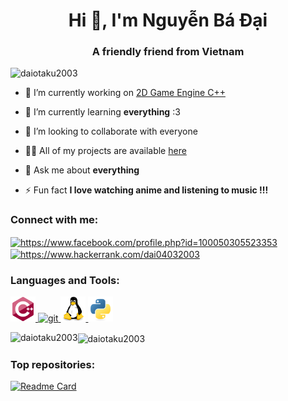 <h1 align="center">Hi 👋, I'm Nguyễn Bá Đại</h1>
<h3 align="center">A friendly friend from Vietnam</h3>

<p align="left"> <img src="https://komarev.com/ghpvc/?username=daiotaku2003&label=Profile%20views&color=0e75b6&style=flat" alt="daiotaku2003" /> </p>

- 🔭 I’m currently working on [2D Game Engine C++](https://github.com/DAIOTAKU2003/No-Name)

- 🌱 I’m currently learning **everything** :3

- 👯 I’m looking to collaborate with everyone

- 👨‍💻 All of my projects are available [here](https://github.com/DAIOTAKU2003?tab=repositories)

- 💬 Ask me about **everything**

- ⚡ Fun fact **I love watching anime and listening to music !!!**

<h3 align="left">Connect with me:</h3>
<p align="left">
<a href="https://fb.com/https://www.facebook.com/profile.php?id=100050305523353" target="blank"><img align="center" src="https://raw.githubusercontent.com/rahuldkjain/github-profile-readme-generator/master/src/images/icons/Social/facebook.svg" alt="https://www.facebook.com/profile.php?id=100050305523353" height="30" width="40" /></a>
<a href="https://www.hackerrank.com/https://www.hackerrank.com/dai04032003" target="blank"><img align="center" src="https://raw.githubusercontent.com/rahuldkjain/github-profile-readme-generator/master/src/images/icons/Social/hackerrank.svg" alt="https://www.hackerrank.com/dai04032003" height="30" width="40" /></a>
</p>

<h3 align="left">Languages and Tools:</h3>
<p align="left"> <a href="https://www.w3schools.com/cpp/" target="_blank"> <img src="https://raw.githubusercontent.com/devicons/devicon/master/icons/cplusplus/cplusplus-original.svg" alt="cplusplus" width="40" height="40"/> </a> <a href="https://git-scm.com/" target="_blank"> <img src="https://www.vectorlogo.zone/logos/git-scm/git-scm-icon.svg" alt="git" width="40" height="40"/> </a> <a href="https://www.linux.org/" target="_blank"> <img src="https://raw.githubusercontent.com/devicons/devicon/master/icons/linux/linux-original.svg" alt="linux" width="40" height="40"/> </a> <a href="https://www.python.org" target="_blank"> <img src="https://raw.githubusercontent.com/devicons/devicon/master/icons/python/python-original.svg" alt="python" width="40" height="40"/> </a> </p>

<p><img align="left" src="https://github-readme-stats.vercel.app/api/top-langs?username=daiotaku2003&show_icons=true&locale=en&theme=radical" alt="daiotaku2003" /></p>

<p><img align="center" src="https://github-readme-stats.vercel.app/api?username=daiotaku2003&show_icons=true&locale=en&theme=radical" alt="daiotaku2003" /></p>

<h3 align="left">Top repositories:</h3>

[![Readme Card](https://github-readme-stats.vercel.app/api/pin/?username=daiotaku2003&repo=Adventure-Time)](https://github.com/anuraghazra/github-readme-stats)
